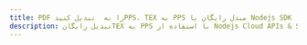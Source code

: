 ---title: PDF را به  تبدیل کنیدPPS، TEX به PPS مبدل رایگان یا Nodejs SDKdescription: تبدیل رایگانTEX به PPS با استفاده از Nodejs Cloud APIs & SDK همچنین اسناد PDF را در Cloud ایجاد، ویرایش و رندر کنید.---